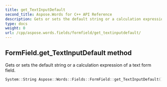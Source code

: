 ```yaml
---
title: get_TextInputDefault
second_title: Aspose.Words for C++ API Reference
description: Gets or sets the default string or a calculation expression of a text form field. 
type: docs
weight: 0
url: /cpp/aspose.words.fields/formfield/get_textinputdefault/
---
```

## FormField.get_TextInputDefault method


Gets or sets the default string or a calculation expression of a text form field.

```cpp
System::String Aspose::Words::Fields::FormField::get_TextInputDefault()
```

